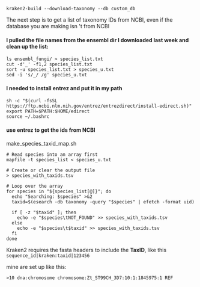 
```
kraken2-build --download-taxonomy --db custom_db
```

The next step is to get a list of taxonomy IDs from NCBI, even if the database you are making isn
't from NCBI

####  I pulled the file names from the ensembl dir I downloaded last week and clean up the list:
```
ls ensembl_fungi/ > species_list.txt
cut -d'_' -f1,2 species_list.txt
sort -u species_list.txt > species_u.txt
sed -i 's/_/ /g' species_u.txt
```
#### I needed to install entrez and put it in my path
```
sh -c "$(curl -fsSL https://ftp.ncbi.nlm.nih.gov/entrez/entrezdirect/install-edirect.sh)"
export PATH=$PATH:$HOME/edirect
source ~/.bashrc
```
#### use entrez to get the ids from NCBI
make_species_taxid_map.sh
```
# Read species into an array first
mapfile -t species_list < species_u.txt

# Create or clear the output file
> species_with_taxids.tsv

# Loop over the array
for species in "${species_list[@]}"; do
  echo "Searching: $species" >&2
  taxid=$(esearch -db taxonomy -query "$species" | efetch -format uid)
  
  if [ -z "$taxid" ]; then
    echo -e "$species\tNOT_FOUND" >> species_with_taxids.tsv
  else
    echo -e "$species\t$taxid" >> species_with_taxids.tsv
  fi
done

```

Kraken2 requires the fasta headers to include the **TaxID**, like this
`sequence_id|kraken:taxid|123456`

mine are set up like this:
```
>10 dna:chromosome chromosome:Zt_ST99CH_3D7:10:1:1845975:1 REF
```

